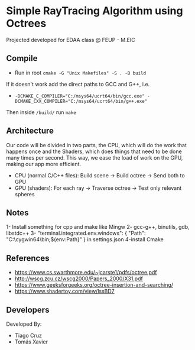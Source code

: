 # Simple RayTracing Algorithm using Octrees

Projected developed for EDAA class @ FEUP - M.EIC

## Compile

- Run in root ``cmake -G "Unix Makefiles" -S . -B build``

If it doesn't work add the direct paths to GCC and G++, i.e.
-  ``-DCMAKE_C_COMPILER="C:/msys64/ucrt64/bin/gcc.exe" -DCMAKE_CXX_COMPILER="C:/msys64/ucrt64/bin/g++.exe"``

Then inside ``/build/`` run ```make```

## Architecture

Our code will be divided in two parts, the CPU, which will do the work that happens once and the Shaders, which does things that need to be done many times per second.
This way, we ease the load of work on the GPU, making our app more efficient.

- CPU (normal C/C++ files): Build scene -> Build octree -> Send both to GPU
- GPU (shaders): For each ray -> Traverse octree -> Test only relevant spheres

## Notes 

1- Install something for cpp and make like Mingw
2- gcc-g++, binutils, gdb, libstdc++
3- "terminal.integrated.env.windows": {
        "Path": "C:\\cygwin64\\bin;${env:Path}"
    } in settings.json
4-install Cmake

## References

- https://www.cs.swarthmore.edu/~jcarste1/pdfs/octree.pdf
- http://wscg.zcu.cz/wscg2000/Papers_2000/X31.pdf
- https://www.geeksforgeeks.org/octree-insertion-and-searching/
- https://www.shadertoy.com/view/lssBD7

## Developers

Developed By:
- Tiago Cruz
- Tomás Xavier
